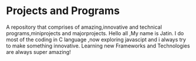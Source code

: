 # Projects and Programs
A repository that comprises of amazing,innovative and technical programs,miniprojects and majorprojects.
Hello all ,My name is Jatin.
I do most of the coding in C language ,now exploring javascipt and i always try to make something innovative.
Learning new Frameworks and Technologies are always super amazing!
